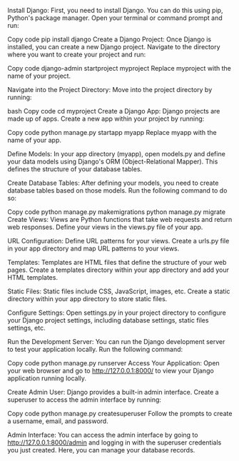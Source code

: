 Install Django: First, you need to install Django. You can do this using pip, Python's package manager. Open your terminal or command prompt and run:

Copy code
pip install django
Create a Django Project: Once Django is installed, you can create a new Django project. Navigate to the directory where you want to create your project and run:

Copy code
django-admin startproject myproject
Replace myproject with the name of your project.

Navigate into the Project Directory: Move into the project directory by running:

bash
Copy code
cd myproject
Create a Django App: Django projects are made up of apps. Create a new app within your project by running:

Copy code
python manage.py startapp myapp
Replace myapp with the name of your app.

Define Models: In your app directory (myapp), open models.py and define your data models using Django's ORM (Object-Relational Mapper). This defines the structure of your database tables.

Create Database Tables: After defining your models, you need to create database tables based on those models. Run the following command to do so:

Copy code
python manage.py makemigrations
python manage.py migrate
Create Views: Views are Python functions that take web requests and return web responses. Define your views in the views.py file of your app.

URL Configuration: Define URL patterns for your views. Create a urls.py file in your app directory and map URL patterns to your views.

Templates: Templates are HTML files that define the structure of your web pages. Create a templates directory within your app directory and add your HTML templates.

Static Files: Static files include CSS, JavaScript, images, etc. Create a static directory within your app directory to store static files.

Configure Settings: Open settings.py in your project directory to configure your Django project settings, including database settings, static files settings, etc.

Run the Development Server: You can run the Django development server to test your application locally. Run the following command:

Copy code
python manage.py runserver
Access Your Application: Open your web browser and go to http://127.0.0.1:8000/ to view your Django application running locally.

Create Admin User: Django provides a built-in admin interface. Create a superuser to access the admin interface by running:

Copy code
python manage.py createsuperuser
Follow the prompts to create a username, email, and password.

Admin Interface: You can access the admin interface by going to http://127.0.0.1:8000/admin and logging in with the superuser credentials you just created. Here, you can manage your database records.
